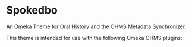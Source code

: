 # Spokedbo
An Omeka Theme for Oral History and the OHMS Metadata Synchronizer.

This theme is intended for use with the following Omeka OHMS plugins:
